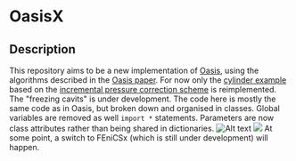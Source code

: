 # OasisX
## Description
This repository aims to be a new implementation of [Oasis](https://github.com/mikaem/Oasis), using the algorithms described in the [Oasis paper](https://www.sciencedirect.com/science/article/pii/S0010465514003786). For now only the [cylinder example](https://github.com/flabowski/OasisX/blob/main/oasisx/cylinder.py) based on the [incremental pressure correction scheme](https://github.com/flabowski/OasisX/blob/main/oasisx/ipcs_abcn.py) is reimplemented. The "freezing cavits" is under development.
The code here is mostly the same code as in Oasis, but broken down and organised in classes. Global variables are removed as well `import *` statements. Parameters are now class attributes rather than being shared in dictionaries.
![Alt text](https://github.com/flabowski/OasisX/tree/main/resources/general/structure.svg)
<img src="https://github.com/flabowski/OasisX/tree/main/resources/general/structure.svg">
At some point, a switch to FEniCSx (which is still under development) will happen.
